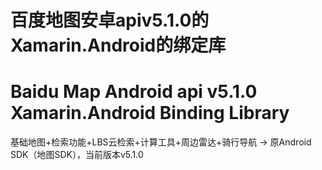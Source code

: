 # 百度地图安卓apiv5.1.0的Xamarin.Android的绑定库
# Baidu Map Android api v5.1.0 Xamarin.Android Binding Library

基础地图+检索功能+LBS云检索+计算工具+周边雷达+骑行导航 -> 原Android SDK（地图SDK），当前版本v5.1.0

